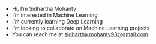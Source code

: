 -  Hi, I’m Sidhartha Mohanty
-  I’m interested in Machine Learning
-  I’m currently learning Deep Learning
-  I’m looking to collaborate on Machine Learning projects
-  You can reach me at sidhartha.mohanty93@gmail.com

